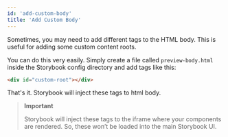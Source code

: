 ```yaml
---
id: 'add-custom-body'
title: 'Add Custom Body'
---
```


Sometimes, you may need to add different tags to the HTML body. This is useful for adding some custom content roots.

You can do this very easily. Simply create a file called `preview-body.html` inside the Storybook config directory and add tags like this:

```html
<div id="custom-root"></div>
```

That's it. Storybook will inject these tags to html body.

> **Important**
>
> Storybook will inject these tags to the iframe where your components are rendered. So, these won’t be loaded into the main Storybook UI.
